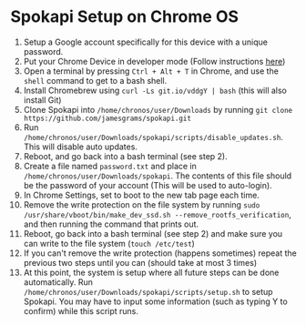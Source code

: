 # Spokapi Setup on Chrome OS

1. Setup a Google account specifically for this device with a unique password.
2. Put your Chrome Device in developer mode (Follow instructions [here](https://archlinuxarm.org/platforms/armv7/rockchip/asus-chromebit-cs10))
3. Open a terminal by pressing `Ctrl + Alt + T` in Chrome, and use the `shell` command to get to a bash shell.
4. Install Chromebrew using `curl -Ls git.io/vddgY | bash` (this will also install Git)
5. Clone Spokapi into `/home/chronos/user/Downloads` by running `git clone https://github.com/jamesgrams/spokapi.git`
6. Run `/home/chronos/user/Downloads/spokapi/scripts/disable_updates.sh`. This will disable auto updates.
7. Reboot, and go back into a bash terminal (see step 2).
8. Create a file named `password.txt` and place in `/home/chronos/user/Downloads/spokapi`. The contents of this file should be the password of your account (This will be used to auto-login).
9. In Chrome Settings, set to boot to the new tab page each time.
10. Remove the write protection on the file system by running `sudo /usr/share/vboot/bin/make_dev_ssd.sh --remove_rootfs_verification`, and then running the command that prints out.
11. Reboot, go back into a bash terminal (see step 2) and make sure you can write to the file system (`touch /etc/test`)
12. If you can't remove the write protection (happens sometimes) repeat the previous two steps until you can (should take at most 3 times)
13. At this point, the system is setup where all future steps can be done automatically. Run `/home/chronos/user/Downloads/spokapi/scripts/setup.sh` to setup Spokapi. You may have to input some information (such as typing Y to confirm) while this script runs.